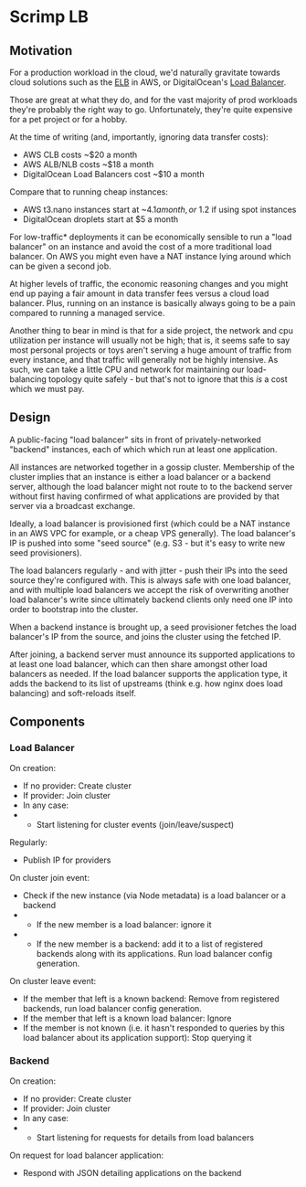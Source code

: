 # Scrimp LB
## Motivation
For a production workload in the cloud, we'd naturally gravitate towards cloud solutions such as the [ELB](https://aws.amazon.com/elasticloadbalancing/pricing/) in AWS, or DigitalOcean's [Load Balancer](https://www.digitalocean.com/products/load-balancer/).

Those are great at what they do, and for the vast majority of prod workloads they're probably the right way to go. Unfortunately, they're quite expensive for a pet project or for a hobby.

At the time of writing (and, importantly, ignoring data transfer costs):

- AWS CLB costs ~$20 a month
- AWS ALB/NLB costs ~$18 a month
- DigitalOcean Load Balancers cost ~$10 a month

Compare that to running cheap instances:

- AWS t3.nano instances start at ~$4.1 a month, or ~$1.2 if using spot instances
- DigitalOcean droplets start at $5 a month

For low-traffic\* deployments it can be economically sensible to run a "load balancer" on an instance and avoid the cost of a more traditional load balancer. On AWS you might even have a NAT instance lying around which can be given a second job.

At higher levels of traffic, the economic reasoning changes and you might end up paying a fair amount in data transfer fees versus a cloud load balancer. Plus, running on an instance is basically always going to be a pain compared to running a managed service.

Another thing to bear in mind is that for a side project, the network and cpu utilization per instance will usually not be high; that is, it seems safe to say most personal projects or toys aren't serving a huge amount of traffic from every instance, and that traffic will generally not be highly intensive. As such, we can take a little CPU and network for maintaining our load-balancing topology quite safely - but that's not to ignore that this _is_ a cost which we must pay.


## Design
A public-facing "load balancer" sits in front of privately-networked "backend" instances, each of which which run at least one application.

All instances are networked together in a gossip cluster. Membership of the cluster implies that an instance is either a load balancer or a backend server, although the load balancer might not route to to the backend server without first having confirmed of what applications are provided by that server via a broadcast exchange.

Ideally, a load balancer is provisioned first (which could be a NAT instance in an AWS VPC for example, or a cheap VPS generally). The load balancer's IP is pushed into some "seed source" (e.g. S3 - but it's easy to write new seed provisioners).

The load balancers regularly - and with jitter - push their IPs into the seed source they're configured with. This is always safe with one load balancer, and with multiple load balancers we accept the risk of overwriting another load balancer's write since ultimately backend clients only need one IP into order to bootstrap into the cluster.

When a backend instance is brought up, a seed provisioner fetches the load balancer's IP from the source, and joins the cluster using the fetched IP.

After joining, a backend server must announce its supported applications to at least one load balancer, which can then share amongst other load balancers as needed. If the load balancer supports the application type, it adds the backend to its list of upstreams (think e.g. how nginx does load balancing) and soft-reloads itself.

## Components
### Load Balancer
On creation:
- If no provider: Create cluster
- If provider: Join cluster
- In any case:
- - Start listening for cluster events (join/leave/suspect)

Regularly:
- Publish IP for providers

On cluster join event:
- Check if the new instance (via Node metadata) is a load balancer or a backend
- - If the new member is a load balancer: ignore it
- - If the new member is a backend: add it to a list of registered backends along with its applications. Run load balancer config generation.

On cluster leave event:
- If the member that left is a known backend: Remove from registered backends, run load balancer config generation.
- If the member that left is a known load balancer: Ignore
- If the member is not known (i.e. it hasn't responded to queries by this load balancer about its application support): Stop querying it

### Backend
On creation:
- If no provider: Create cluster
- If provider: Join cluster
- In any case:
- - Start listening for requests for details from load balancers

On request for load balancer application:
- Respond with JSON detailing applications on the backend
